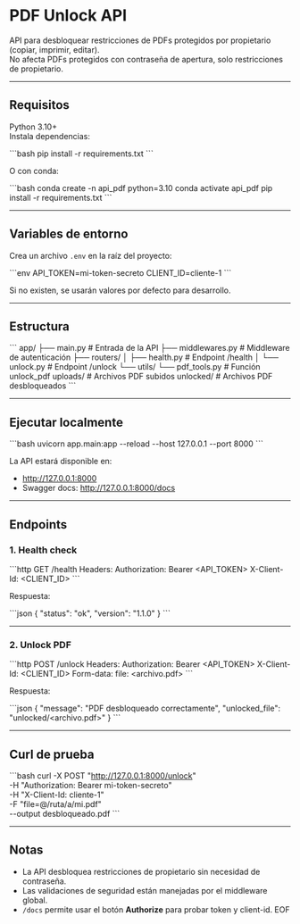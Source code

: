 # PDF Unlock API

API para desbloquear restricciones de PDFs protegidos por propietario (copiar, imprimir, editar).  
No afecta PDFs protegidos con contraseña de apertura, solo restricciones de propietario.

---

## Requisitos

Python 3.10+  
Instala dependencias:

\`\`\`bash
pip install -r requirements.txt
\`\`\`

O con conda:

\`\`\`bash
conda create -n api_pdf python=3.10
conda activate api_pdf
pip install -r requirements.txt
\`\`\`

---

## Variables de entorno

Crea un archivo `.env` en la raíz del proyecto:

\`\`\`env
API_TOKEN=mi-token-secreto
CLIENT_ID=cliente-1
\`\`\`

Si no existen, se usarán valores por defecto para desarrollo.

---

## Estructura

\`\`\`
app/
├── main.py # Entrada de la API
├── middlewares.py # Middleware de autenticación
├── routers/
│ ├── health.py # Endpoint /health
│ └── unlock.py # Endpoint /unlock
└── utils/
└── pdf_tools.py # Función unlock_pdf
uploads/ # Archivos PDF subidos
unlocked/ # Archivos PDF desbloqueados
\`\`\`

---

## Ejecutar localmente

\`\`\`bash
uvicorn app.main:app --reload --host 127.0.0.1 --port 8000
\`\`\`

La API estará disponible en:

- http://127.0.0.1:8000
- Swagger docs: http://127.0.0.1:8000/docs

---

## Endpoints

### 1. Health check

\`\`\`http
GET /health
Headers:
Authorization: Bearer <API_TOKEN>
X-Client-Id: <CLIENT_ID>
\`\`\`

Respuesta:

\`\`\`json
{
"status": "ok",
"version": "1.1.0"
}
\`\`\`

---

### 2. Unlock PDF

\`\`\`http
POST /unlock
Headers:
Authorization: Bearer <API_TOKEN>
X-Client-Id: <CLIENT_ID>
Form-data:
file: <archivo.pdf>
\`\`\`

Respuesta:

\`\`\`json
{
"message": "PDF desbloqueado correctamente",
"unlocked_file": "unlocked/<archivo.pdf>"
}
\`\`\`

---

## Curl de prueba

\`\`\`bash
curl -X POST "http://127.0.0.1:8000/unlock" \
 -H "Authorization: Bearer mi-token-secreto" \
 -H "X-Client-Id: cliente-1" \
 -F "file=@/ruta/a/mi.pdf" \
 --output desbloqueado.pdf
\`\`\`

---

## Notas

- La API desbloquea restricciones de propietario sin necesidad de contraseña.
- Las validaciones de seguridad están manejadas por el middleware global.
- `/docs` permite usar el botón **Authorize** para probar token y client-id.
  EOF
